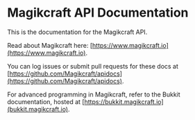 # Magikcraft API Documentation

This is the documentation for the Magikcraft API.

Read about Magikcraft here: [https://www.magikcraft.io](https://www.magikcraft.io).

You can log issues or submit pull requests for these docs at [https://github.com/Magikcraft/apidocs](https://github.com/Magikcraft/apidocs).

For advanced programming in Magikcraft, refer to the Bukkit documentation, hosted at [https://bukkit.magikcraft.io](bukkit.magikcraft.io).
